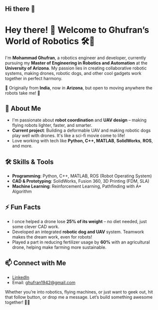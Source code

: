 ## Hi there 👋

<!--
**ghufran1942/ghufran1942** is a ✨ _special_ ✨ repository because its `README.md` (this file) appears on your GitHub profile.

Here are some ideas to get you started:

- 🔭 I’m currently working on ...
- 🌱 I’m currently learning ...
- 👯 I’m looking to collaborate on ...
- 🤔 I’m looking for help with ...
- 💬 Ask me about ...
- 📫 How to reach me: ...
- 😄 Pronouns: ...
- ⚡ Fun fact: ...
-->

# Hey there! 👋 Welcome to Ghufran’s World of Robotics 🛠️🤖

I'm **Mohammad Ghufran**, a robotics engineer and developer, currently pursuing my **Master of Engineering in Robotics and Automation** at the **University of Arizona**. My passion lies in creating collaborative robotic systems, making drones, robotic dogs, and other cool gadgets work together in perfect harmony.

📍 Originally from **India**, now in **Arizona**, but open to moving anywhere the robots take me! 🚀

## 🚀 About Me
- I'm passionate about **robot coordination** and **UAV design** – making flying robots lighter, faster, and smarter.
- **Current project**: Building a deformable UAV and making robotic dogs play well with drones. It's like a sci-fi movie come to life!
- Love working with tech like **Python, C++, MATLAB**, **SolidWorks**, **ROS**, and more.

## 🛠️ Skills & Tools
- **Programming**: Python, C++, MATLAB, ROS (Robot Operating System)
- **CAD & Prototyping**: SolidWorks, Fusion 360, 3D Printing (FDM, SLA)
- **Machine Learning**: Reinforcement Learning, Pathfinding with A* Algorithm

## ⚡ Fun Facts
- I once helped a drone lose **25% of its weight** – no diet needed, just some clever CAD work.
- Developed an integrated **robotic dog and UAV** system. Teamwork makes the dream work, even for robots!
- Played a part in reducing fertilizer usage by **60%** with an agricultural drone, helping make farming more sustainable.

## 📫 Connect with Me
- [LinkedIn](http://www.linkedin.com/in/ghufran1942)
- Email: [ghufran1942@gmail.com](mailto:ghufran1942@gmail.com)

Whether you’re into robotics, flying machines, or just want to geek out, hit that follow button, or drop me a message. Let’s build something awesome together! 🚀🤖
